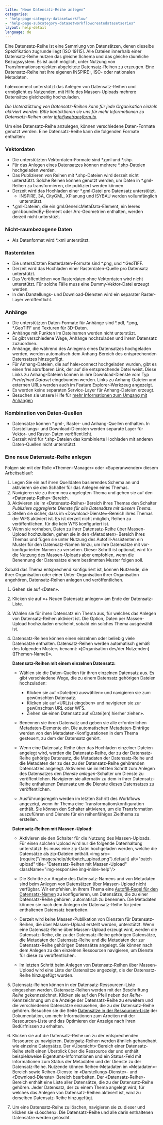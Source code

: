 ```yaml
---
title: "Neue Datensatz-Reihe anlegen"
categories:
- "help-page-category-datasetworkflow"
- "help-page-subcategory-datasetworkflowcreatedatasetseries"
layout: help-detail
language: de
---
```



Eine Datensatz-Reihe ist eine Sammlung von Datensätzen, denen dieselbe Spezifikation zugrunde liegt [ISO 19115]. Alle Dateien innerhalb einer Datensatz-Reihe nutzen das gleiche Schema und das gleiche räumliche Bezugssystem. Es ist auch möglich, unter Nutzung von Transformationsprojekten abgeleitete Datensatz-Reihen zu erzeugen. Eine Datensatz-Reihe hat ihre eigenen INSPIRE-, ISO- oder nationalen Metadaten.

hale»connect unterstützt das Anlegen von Datensatz-Reihen und ermöglicht es Nutzenden, mit Hilfe des Massen-Uploads mehrere Datensätze gleichzeitig hochzuladen.

*Die Unterstützung von Datensatz-Reihen kann für jede Organisation einzeln aktiviert werden. Bitte kontaktieren sie uns für mehr Informationen zu Datensatz-Reihen unter info@wetransform.to.*

Um eine Datensatz-Reihe anzulegen, können verschiedene Daten-Formate genutzt werden. Eine Datensatz-Reihe kann die folgenden Formate enthalten:

### Vektordaten ###
  * Die unterstützten Vektordaten-Formate sind \*.gml und \*.shp.
  * Für das Anlegen eines Datensatzes können mehrere \*.shp-Dateien hochgeladen werden.
  * Das Publizieren von Reihen mit \*.shp-Dateien wird derzeit nicht unterstützt. Solche Reihen können genutzt werden, um Daten in \*.gml-Reihen zu transformieren, die publiziert werden können.
  * Derzeit wird das Hochladen einer \*.gml-Datei pro Datensatz unterstützt.
    * INSPIRE, 3A, CityGML, XPlanung und ISYBAU werden vollumfänglich unterstützt.
  * \*.gml-Dateien, die ein gml:GenericMetaData-Element, ein leeres gml:boundedBy-Element oder Arc-Geometrien enthalten, werden derzeit nicht unterstüzt.

### Nicht-raumbezogene Daten ###
  * Als Datenformat wird \*.xml unterstützt.

### Rasterdaten ###
  * Die unterstützten Rasterdaten-Formate sind \*.png, und \*.GeoTIFF.
  * Derzeit wird das Hochladen einer Rasterdaten-Quelle pro Datensatz unterstützt.
  * Das Veröffentlichen von Rasterdaten ohne Vektordaten wird nicht unterstützt. Für solche Fälle muss eine Dummy-Vektor-Datei erzeugt werden.
  * In den Darstellungs- und Download-Diensten wird ein separater Raster-Layer veröffentlicht.

### Anhänge ###
  * Die unterstützten Daten-Formate für Anhänge sind \*.pdf, \*.png, \*.GeoTIFF und Texturen für 3D-Daten.
  * Anhänge mit Punkten im Dateinamen werden nicht unterstüzt.
  * Es gibt verschiedene Wege, Anhänge hochzuladen und ihrem Datensatz zuzuordnen.
  * Anhänge, die während des Anlegens eines Datensatzes hochgeladen werden, werden automatisch dem Anhang-Bereich des entsprechenden Datensatzes hinzugefügt.
  * Für Anhang-Dateien, die auf hale»connect hochgeladen wurden, gibt es einen frei abrufbaren Link, der auf die entsprechende Datei weist. Diese Links zu Anhang-Dateien können in ihre Download-Dienste vom Typ *Predefined Dataset* eingebunden werden. Links zu Anhang-Dateien und externen URLs werden auch im Feature Explorer-Werkzeug angezeigt.
  * Es werden keine separaten Service-Layer für Anhang-Dateien erzeugt.
  * Besuchen sie unsere Hilfe für [mehr Informationen zum Umgang mit Anhängen](https://www.wetransform.to/help/de/help-page-category-reference/help-page-subcategory-reference-data/2018/03/10/reference-data-files/)

### Kombination von Daten-Quellen ###
  * Datensätze können \*.gml-, Raster- und Anhang-Quellen enthalten. In Darstellungs- und Download-Diensten werden separate Layer für Vektor- und Raster-Daten veröffentlicht.
  * Derzeit wird für \*.shp-Dateien das kombinierte Hochladen mit anderen Daten-Quellen nicht unterstützt.

### **Eine neue Datensatz-Reihe anlegen** ###

Folgen sie mit der Rolle &laquo;Themen-Manager&raquo; oder &laquo;Superanwender&raquo; diesem Arbeitsablauf:

1. Legen Sie ein auf ihren Quelldaten basierendes Schema an und aktivieren sie den Schalter für das Anlegen eines Themas.
2. Navigieren sie zu ihrem neu angelegten Thema und gehen sie auf den &laquo;Datensatz-Reihe&raquo;-Bereich.
3. Aktivieren sie im &laquo;Datensatz-Reihe&raquo;-Bereich ihres Themas den Schalter *Publiziere aggregierte Dienste für alle Datensätze mit diesem Thema*.
4. Stellen sie sicher, dass im &laquo;Download-Dienste&raquo;-Bereich ihres Themas der WFS aktiviert ist. Es ist derzeit nicht möglich, Reihen zu veröffentlichen, für die kein WFS konfiguriert ist.
5. Wenn sie vorhaben, Daten zu ihrer Datensatz-Reihe über Massen-Upload hochzuladen, gehen sie in den &laquo;Metadaten&raquo;-Bereich ihres Themas und fügen sie unter Nutzung des Autofill-Assistenten ein Muster für den Datensatz-Namen hinzu, um ihre Datensätze mit vor-konfigurierten Namen zu versehen. Dieser Schritt ist optional, wird für die Nutzung des Massen-Uploads aber empfohlen, wenn die Benennung der Datensätze einem bestimmten Muster folgen soll.

Sobald das Thema entsprechend konfiguriert ist, können Nutzende, die ihrer Organisation oder einer Unter-Organisation ihrer Organisation angehören, Datensatz-Reihen anlegen und veröffentlichen.

1. Gehen sie auf &laquo;Daten&raquo;.
2. Klicken sie auf &laquo;+ Neuen Datensatz anlegen&raquo; am Ende der Datensatz-Liste.
3. Wählen sie für ihren Datensatz ein Thema aus, für welches das Anlegen von Datensatz-Reihen aktiviert ist. Die Option, Daten per Massen-Upload hochzuladen erscheint, sobald ein solches Thema ausgewählt ist.
4. Datensatz-Reihen können einen einzelnen oder beliebig viele Datensätze enthalten. Datensatz-Reihen werden automatisch gemäß des folgenden Musters benannt: &laquo;[Organisation des/der Nutzenden] ([Themen-Name])&raquo;.

    **Datensatz-Reihen mit einem einzelnen Datensatz:**  
      * Wählen sie die Daten-Quellen für ihren einzelnen Datensatz aus. Es gibt verschiedene Wege, die zu einem Datensatz gehörigen Dateien hochzuladen:
        *	Klicken sie auf &laquo;Datei(en) auswählen&raquo; und navigieren sie zum gewünschten Datensatz.
        * Klicken sie auf &laquo;URL(s) eingeben&raquo; und navigieren sie zur gewünschten URL oder WFS.
        * Ziehen sie einen Datensatz auf &laquo;Datei(en) hierher ziehen&raquo;.

      * Benennen sie ihren Datensatz und geben sie alle erforderlichen Metadaten-Elemente ein. Die automatischen Metadaten-Einträge werden von den Metadaten-Konfigurationen in dem Thema gesteuert, zu dem der Datensatz gehört.

      * Wenn eine Datensatz-Reihe über das Hochladen einzelner Dateien angelegt wird, werden die Datensatz-Reihe, der zu der Datensatz-Reihe gehörige Datensatz, die Metadaten der Datensatz-Reihe und die Metadaten der zu des zu der Datensatz-Reihe gehörenden Datensatzes angelegt. Aktivieren sie im letzten Schritt zum Anlegen des Datensatzes den *Dienste anlegen*-Schalter um Dienste zu veröffentlichen. Navigieren sie alternativ zu dem in ihrer Datensatz-Reihe enthaltenen Datensatz um die Dienste dieses Datensatzes zu veröffentlichen.

      * Ausführungsregeln werden im letzten Schritt des Workflows angezeigt, wenn ihr Thema eine Transformationskonfiguration enthält. Sie können den Schalter aktivieren, um die Transformation auszuführen und Dienste für ein reihenfähiges Zielthema zu erstellen. 



    **Datensatz-Reihen mit Massen-Upload:**
      * Aktivieren sie den Schalter für die Nutzung des Massen-Uploads. Für einen solchen Upload wird nur die folgende Datenhaltung unterstützt: Es muss eine zip-Datei hochgeladen werden, welche die Datensätze als zip-Dateien enthält.<img src={require("/images/help/de/batch_upload.png").default} alt="batch upload" title="Datensatz-Reihen mit Massen-Upload" className="img-responsive img-inline-help"/>

      * Die Schritte zur Angabe des Datensatz-Namens und von Metadaten sind beim Anlegen von Datensätzen über Massen-Upload nicht verfügbar. Wir empfehlen, in ihrem Thema eine [Autofill-Regel für den Datensatz-Namen](https://www.wetransform.to/help/de/help-page-category-setup-haleconnect/help-page-subcategory-setup-haleconnect-thememetadata/2015/02/10/theme-edit-metadata/) zu konfigurieren, um Datensätze, die zu einer Datensatz-Reihe gehören, automatisch zu benennen. Die Metadaten können sie nach dem Anlegen der Datensatz-Reihe für jeden enthaltenen Datensatz bearbeiten.

      * Derzeit wird keine Massen-Publikation von Diensten für Datensatz-Reihen, die über Massen-Upload erstellt werden, unterstützt. Wenn eine Datensatz-Reihe über Massen-Upload erzeugt wird, werden die Datensatz-Reihe, die zu der Datensatz-Reihe gehörigen Datensätze, die Metadaten der Datensatz-Reihe und die Metadaten der zur Datensatz-Reihe gehörigen Datensätze angelegt. Sie können nach dem Anlegen zu den einzelnen Ressourcen navigieren, um Dienste für diese zu veröffentlichen.

      * Im letzten Schritt beim Anlegen von Datensatz-Reihen über Massen-Upload wird eine Liste der Datensätze angezeigt, die der Datensatz-Reihe hinzugefügt wurden.

 5. Datensatz-Reihen können in der Datensatz-Ressourcen-Liste eingesehen werden. Datensatz-Reihen werden mit der Beschriftung *Reihe* gekennzeichnet. Klicken sie auf den Pfeil neben der *Reihe*-Kennzeichnung um die Anzeige der Datensatz-Reihe zu erweitern und die verschiedenen Datensätze einzusehen, die zu der Datensatz-Reihe gehören. Besuchen sie die Seite [Datensätze in der Ressourcen-Liste](https://www.wetransform.to/help/de/help-page-category-datasetworkflow/help-page-subcategory-datasetworkflowcreatedataset/2015/01/08/viewing-resource-list/) der Dokumentation, um mehr Informationen zum Arbeiten mit der Ressourcen-Liste und das Optimieren der Anzeige nach ihren Bedürfnissen zu erhalten.

6. Klicken sie auf die Datensatz-Reihe um zu der entsprechenden Ressource zu navigieren. Datensatz-Reihen werden ähnlich gehandhabt wie einzelne Datensätze. Der &laquo;Übersicht&raquo;-Bereich einer Datensatz-Reihe stellt einen Überblick über die Ressource dar und enthält beispielsweise Eigentums-Informationen und ein Status-Feld mit Informationen zum Status der Metadaten und der Dienste zu der Datensatz-Reihe. Nutzende können Reihen-Metadaten im &laquo;Metadaten&raquo;-Bereich sowie Reihen-Dienste im &laquo;Darstellungs-Dienste&raquo;- und &laquo;Download-Dienste&raquo;-Bereich bearbeiten. Der &laquo;Datensatz-Reihe&raquo;-Bereich enthält eine Liste aller Datensätze, die zu der Datensatz-Reihe gehören. Jeder Datensatz, der zu einem Thema angelegt wird, für welches das Anlegen von Datensatz-Reihen aktiviert ist, wird zu derselben Datensatz-Reihe hinzugefügt.

7. Um eine Datensatz-Reihe zu löschen, navigieren sie zu dieser und klicken sie &laquo;Löschen&raquo;. Die Datensatz-Reihe und alle darin enthaltenen Datensätze werden gelöscht.
